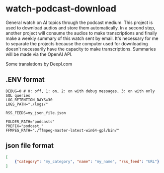 # watch-podcast-download
General watch on AI topics through the podcast medium. This project is used to download audios and store them automatically. In a second step, another project will consume the audios to make transcriptions and finally make a weekly summary of this watch sent by email. It's necessary for me to separate the projects because the computer used for downloading doesn't necessarily have the capacity to make transcriptions. Summaries will be made via the OpenAI API.

Some translations by Deepl.com

## .ENV format

```dotenv
DEBUG=0 # 0: off, 1: on, 2: on with debug messages, 3: on with only SQL queries
LOG_RETENTION_DAYS=30
LOGS_PATH="./logs/"

RSS_FEEDS=my_json_file.json

FOLDER_PATH="podcasts"
PREFIX="podcast_"
FFMPEG_PATH="./ffmpeg-master-latest-win64-gpl/bin/"
```

## json file format

```json
[
    {"category": "my_category", "name": "my_name", "rss_feed": "URL"}
]
```
